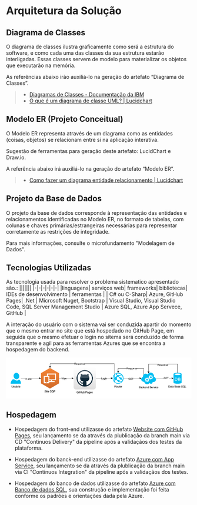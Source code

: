 # Arquitetura da Solução

## Diagrama de Classes

O diagrama de classes ilustra graficamente como será a estrutura do software, e como cada uma das classes da sua estrutura estarão interligadas. Essas classes servem de modelo para materializar os objetos que executarão na memória.

As referências abaixo irão auxiliá-lo na geração do artefato “Diagrama de Classes”.

> - [Diagramas de Classes - Documentação da IBM](https://www.ibm.com/docs/pt-br/rational-soft-arch/9.6.1?topic=diagrams-class)
> - [O que é um diagrama de classe UML? | Lucidchart](https://www.lucidchart.com/pages/pt/o-que-e-diagrama-de-classe-uml)

## Modelo ER (Projeto Conceitual)

O Modelo ER representa através de um diagrama como as entidades (coisas, objetos) se relacionam entre si na aplicação interativa.

Sugestão de ferramentas para geração deste artefato: LucidChart e Draw.io.

A referência abaixo irá auxiliá-lo na geração do artefato “Modelo ER”.

> - [Como fazer um diagrama entidade relacionamento | Lucidchart](https://www.lucidchart.com/pages/pt/como-fazer-um-diagrama-entidade-relacionamento)

## Projeto da Base de Dados

O projeto da base de dados corresponde à representação das entidades e relacionamentos identificadas no Modelo ER, no formato de tabelas, com colunas e chaves primárias/estrangeiras necessárias para representar corretamente as restrições de integridade.
 
Para mais informações, consulte o microfundamento "Modelagem de Dados".

## Tecnologias Utilizadas

As tecnologia usada para resolver o problema sistematico apresentado são.:
|||||||
|-|-|-|-|-|-|
|linguagens| serviços web| frameworks| bibliotecas| IDEs de desenvolvimento | ferramentas |
| C# ou C-Sharp| Azure, GitHub Pages| .Net | Microsoft Nuget, Bootstrap | Visual Studio, Visual Studio Code, SQL Server Management Studio  | Azure SQL, Azure App Servece, GitHub | 

A interação do usuário com o sistema vai ser conduzida apartir do momento que o mesmo entrar no site que está hospedado no GitHub Page, em seguida que o mesmo efetuar o login no sitema será conduzido de forma transparente e agil para as ferramentas Azures que se encontra a hospedagem do backend.

![fluxo integração](/docs/img/fluxo_tec_arch.png)

## Hospedagem

* Hospedagem do front-end utilizasse do artefato [Website com GitHub Pages](https://pages.github.com/), seu lançamento se da através da plublicação da branch main via CD "Continuos Delivery" da pipeline após a validaçãos dos testes da plataforma.

* Hospedagem do banck-end utilizasse do artefato [Azure com App Service](https://learn.microsoft.com/pt-br/azure/app-service/overview), seu lançamento se da através da plublicação da branch main via CI "Continuos Integration" da pipeline após a validaçãos dos testes.

* Hospedagem do banco de dados utilizasse do artefato [Azure com Banco de dados SQL](https://azure.microsoft.com/pt-br/products/azure-sql/database), sua construção e implementação foi feita conforme os padrões e orientações dada pela Azure.

